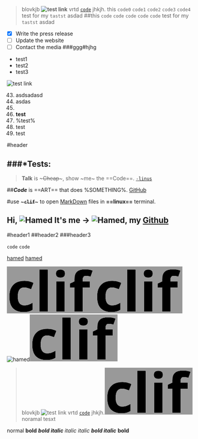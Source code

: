 >blovkjb **![test link](/hamed/damavandi/file.jpg)**  vrtd [`code`](http://adadasda.com) jhkjh.
this `code0` `code1` `code2` `code3` `code4` test for my `tastst` asdad
##this `code` `code` `code` `code` `code` test for my `tastst` asdad
- [x] Write the press release
- [ ] Update the website
- [ ] Contact the media
###ggg#hjhg
- test1
- test2
- test3

![test link](/hamed/damavandi/file.jpg)

43. asdsadasd
5. asdas
34. 
563. **test**
7. %test%
99. test
9. test

#header



###*Tests:
---
>**Talk** is ~~~~~Cheap~~~~~, show ~me~ the ==Code==. [`-linus`](http://linux.kernel)

##___Code___ is ==ART== that does %SOMETHING%. [GitHub](http://github.com)

#use ~~~**` clif `**~~~ to open [MarkDown](link) files in __==linux==__ terminal.

Hi, ![Hamed](/home/hamed-dam) It's me -> ![Hamed](/home/hamed-damavandi/Documents/clif/src/Clif/bin/Debug/net8.0/clif.png), my [Github](https://github.com/fault3r)
-------

#header1
##header2
###header3

`code` `code`

[hamed](us.com) [hamed](iran.com)

![hamed](clif.png)![hamed](clif.png)![hamed](asdasd.png)![ali](clif.png)



>blovkjb ![test link](/hamed/damavandi/file.jpg)  vrtd [`code`](http://adadasda.com) jhkjh.![test link](clif.png)
noramal tesxt

normal **bold** ***bold italic*** *italic* _italic_
___bold italic___ __bold__
